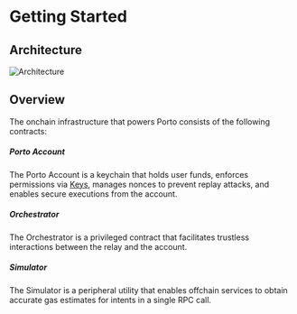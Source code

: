 # Getting Started
## Architecture
![Architecture](/architecture.png)

## Overview 

The onchain infrastructure that powers Porto consists of the following contracts:

##### Porto Account
The Porto Account is a keychain that holds user funds, enforces permissions via [Keys](./account.md#keys), manages nonces to prevent replay attacks, and enables secure executions from the account.

##### Orchestrator
The Orchestrator is a privileged contract that facilitates trustless interactions between the relay and the account.

##### Simulator
The Simulator is a peripheral utility that enables offchain services to obtain accurate gas estimates for intents in a single RPC call.
